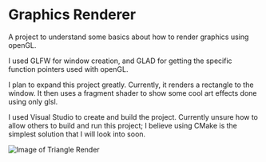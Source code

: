 # Graphics Renderer

A project to understand some basics about how to render graphics using openGL.

I used GLFW for window creation, and GLAD for getting the specific function pointers used with openGL.

I plan to expand this project greatly. Currently, it renders a rectangle to the window. It then 
uses a fragment shader to show some cool art effects done using only glsl.

I used Visual Studio to create and build the project. Currently unsure how to allow others to build and run this project; I believe
using CMake is the simplest solution that I will look into soon.

![Image of Triangle Render](OpenGLSetup/images/my_shader_render.gif)
